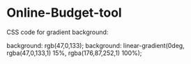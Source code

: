 # Online-Budget-tool

CSS code for gradient background:

 background: rgb(47,0,133);
background: linear-gradient(0deg, rgba(47,0,133,1) 15%, rgba(176,87,252,1) 100%); 
